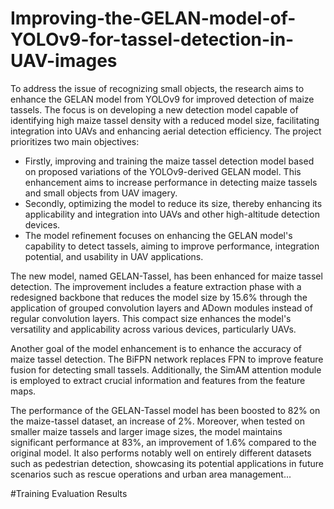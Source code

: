 # Improving-the-GELAN-model-of-YOLOv9-for-tassel-detection-in-UAV-images
To address the issue of recognizing small objects, the research aims to enhance the GELAN model from YOLOv9 for improved detection of maize tassels. The focus is on developing a new detection model capable of identifying high maize tassel density with a reduced model size, facilitating integration into UAVs and enhancing aerial detection efficiency. The project prioritizes two main objectives:
- Firstly, improving and training the maize tassel detection model based on proposed variations of the YOLOv9-derived GELAN model. This enhancement aims to increase performance in detecting maize tassels and small objects from UAV imagery.
- Secondly, optimizing the model to reduce its size, thereby enhancing its applicability and integration into UAVs and other high-altitude detection devices.
- The model refinement focuses on enhancing the GELAN model's capability to detect tassels, aiming to improve performance, integration potential, and usability in UAV applications.

The new model, named GELAN-Tassel, has been enhanced for maize tassel detection. The improvement includes a feature extraction phase with a redesigned backbone that reduces the model size by 15.6% through the application of grouped convolution layers and ADown modules instead of regular convolution layers. This compact size enhances the model's versatility and applicability across various devices, particularly UAVs.

Another goal of the model enhancement is to enhance the accuracy of maize tassel detection. The BiFPN network replaces FPN to improve feature fusion for detecting small tassels. Additionally, the SimAM attention module is employed to extract crucial information and features from the feature maps.

The performance of the GELAN-Tassel model has been boosted to 82% on the maize-tassel dataset, an increase of 2%. Moreover, when tested on smaller maize tassels and larger image sizes, the model maintains significant performance at 83%, an improvement of 1.6% compared to the original model. It also performs notably well on entirely different datasets such as pedestrian detection, showcasing its potential applications in future scenarios such as rescue operations and urban area management...

#Training Evaluation Results

